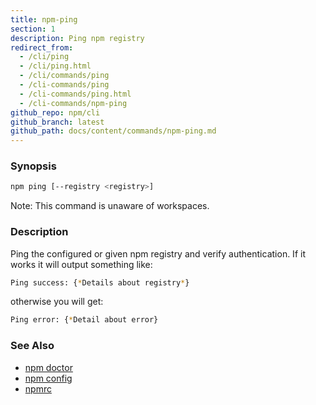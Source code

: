 ```yaml
---
title: npm-ping
section: 1
description: Ping npm registry
redirect_from:
  - /cli/ping
  - /cli/ping.html
  - /cli/commands/ping
  - /cli-commands/ping
  - /cli-commands/ping.html
  - /cli-commands/npm-ping
github_repo: npm/cli
github_branch: latest
github_path: docs/content/commands/npm-ping.md
---
```


### Synopsis

```bash
npm ping [--registry <registry>]
```

Note: This command is unaware of workspaces.

### Description

Ping the configured or given npm registry and verify authentication.
If it works it will output something like:

```bash
Ping success: {*Details about registry*}
```
otherwise you will get:
```bash
Ping error: {*Detail about error}
```

### See Also

* [npm doctor](/cli/v7/commands/npm-doctor)
* [npm config](/cli/v7/commands/npm-config)
* [npmrc](/cli/v7/configuring-npm/npmrc)
